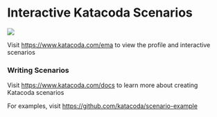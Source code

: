 # Interactive Katacoda Scenarios

[![](http://shields.katacoda.com/katacoda/ema/count.svg)](https://www.katacoda.com/ema "Get your profile on Katacoda.com")

Visit https://www.katacoda.com/ema to view the profile and interactive scenarios

### Writing Scenarios
Visit https://www.katacoda.com/docs to learn more about creating Katacoda scenarios

For examples, visit https://github.com/katacoda/scenario-example
